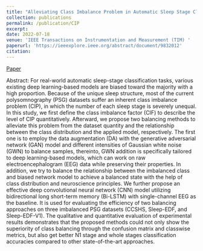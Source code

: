 ```yaml
---
title: "Alleviating Class Imbalance Problem in Automatic Sleep Stage Classification"
collection: publications
permalink: /publication/CIP
excerpt: 
date: 2022-07-18
venue: 'IEEE Transactions on Instrumentation and Measurement (TIM) '
paperurl: 'https://ieeexplore.ieee.org/abstract/document/9832012'
citation: 
---
```


[Paper](https://ieeexplore.ieee.org/abstract/document/9832012)


Abstract:
For real-world automatic sleep-stage classification tasks, various existing deep learning-based models are biased toward the majority with a high proportion. Because of the unique sleep structure, most of the current polysomnography (PSG) datasets suffer an inherent class imbalance problem (CIP), in which the number of each sleep stage is severely unequal. In this study, we first define the class imbalance factor (CIF) to describe the level of CIP quantitatively. Afterward, we propose two balancing methods to alleviate this problem from the dataset quantity and the relationship between the class distribution and the applied model, respectively. The first one is to employ the data augmentation (DA) with the generative adversarial network (GAN) model and different intensities of Gaussian white noise (GWN) to balance samples, thereinto, GWN addition is specifically tailored to deep learning-based models, which can work on raw electroencephalogram (EEG) data while preserving their properties. In addition, we try to balance the relationship between the imbalanced class and biased network model to achieve a balanced state with the help of class distribution and neuroscience principles. We further propose an effective deep convolutional neural network (CNN) model utilizing bidirectional long short-term memory (Bi-LSTM) with single-channel EEG as the baseline. It is used for evaluating the efficiency of two balancing approaches on three imbalanced PSG datasets (CCSHS, Sleep-EDF, and Sleep-EDF-V1). The qualitative and quantitative evaluation of experimental results demonstrates that the proposed methods could not only show the superiority of class balancing through the confusion matrix and classwise metrics, but also get better N1 stage and whole stages classification accuracies compared to other state-of-the-art approaches.
